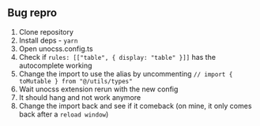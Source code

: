 ## Bug repro

1. Clone repository
2. Install deps - `yarn`
3. Open unocss.config.ts
4. Check if `rules: [["table", { display: "table" }]]` has the autocomplete working
5. Change the import to use the alias by uncommenting `// import { toMutable } from "@/utils/types"`
6. Wait unocss extension rerun with the new config
7. It should hang and not work anymore
8. Change the import back and see if it comeback (on mine, it only comes back after a `reload window`)
